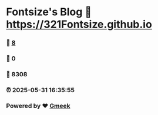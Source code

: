 # Fontsize's Blog :link: https://321Fontsize.github.io 
### :page_facing_up: [8](https://321Fontsize.github.io/tag.html) 
### :speech_balloon: 0 
### :hibiscus: 8308 
### :alarm_clock: 2025-05-31 16:35:55 
### Powered by :heart: [Gmeek](https://github.com/Meekdai/Gmeek)
